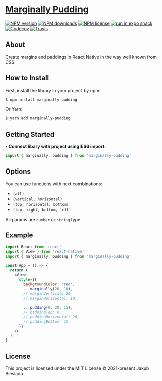 # [Marginally Pudding](https://github.com/native-ly/marginally-pudding)

[![NPM version](https://img.shields.io/npm/v/marginally-pudding?style=flat-square)](https://www.npmjs.com/package/marginally-pudding)
[![NPM downloads](https://img.shields.io/npm/dm/marginally-pudding?style=flat-square)](https://www.npmjs.com/package/marginally-pudding)
[![NPM license](https://img.shields.io/npm/l/marginally-pudding?style=flat-square)](https://www.npmjs.com/package/marginally-pudding)
[![run in expo snack](https://img.shields.io/badge/Run%20in%20Snack-4630EB?style=flat-square&logo=EXPO&labelColor=FFF&logoColor=000)](https://snack.expo.io/@jbiesiada/marginally-pudding)
[![Codecov](https://img.shields.io/codecov/c/github/native-ly/marginally-pudding?style=flat-square)](https://codecov.io/gh/native-ly/marginally-pudding)
[![Travis](https://img.shields.io/travis/native-ly/marginally-pudding/master?style=flat-square)](https://travis-ci.org/native-ly/marginally-pudding)

## About

Create margins and paddings in React Native in the way well known from CSS

## How to Install

First, install the library in your project by npm:

```sh
$ npm install marginally-pudding
```

Or Yarn:

```sh
$ yarn add marginally-pudding
```

## Getting Started

**• Connect libary with project using ES6 import:**

```js
import { marginally, pudding } from 'marginally-pudding'
```

## Options

You can use functions with next combinations:

- `(all)`
- `(vertical, horizontal)`
- `(top, horizontal, bottom)`
- `(top, right, bottom, left)`

All params are `number` or `string` type

## Example

```jsx
import React from 'react'
import { View } from 'react-native'
import { marginally, pudding } from 'marginally-pudding'

const App = () => {
  return (
    <View
      style={{
        backgroundColor: 'red',
        ...marginally(20, 10),
        // marginVertical: 20,
        // marginHorizontal: 10,

        ...pudding(0, 20, 15),
        // paddingTop: 0,
        // paddingHorizontal: 20,
        // paddingBottom: 15,
      }}
    />
  )
}
```

## License

This project is licensed under the MIT License © 2021-present Jakub Biesiada
